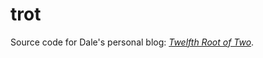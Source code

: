 trot
====

Source code for
Dale's personal blog:
_[Twelfth Root of Two](http://trot.dale.emery.name/)_.
